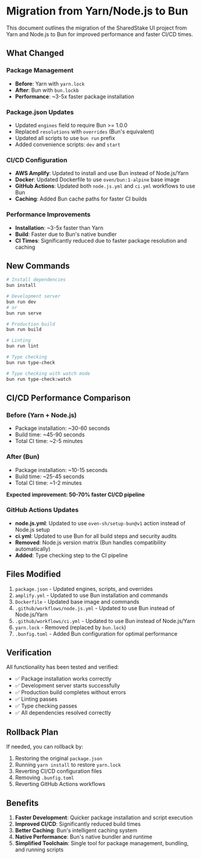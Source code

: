 # Migration from Yarn/Node.js to Bun

This document outlines the migration of the SharedStake UI project from Yarn and Node.js to Bun for improved performance and faster CI/CD times.

## What Changed

### Package Management
- **Before**: Yarn with `yarn.lock`
- **After**: Bun with `bun.lockb`
- **Performance**: ~3-5x faster package installation

### Package.json Updates
- Updated `engines` field to require Bun >= 1.0.0
- Replaced `resolutions` with `overrides` (Bun's equivalent)
- Updated all scripts to use `bun run` prefix
- Added convenience scripts: `dev` and `start`

### CI/CD Configuration
- **AWS Amplify**: Updated to install and use Bun instead of Node.js/Yarn
- **Docker**: Updated Dockerfile to use `oven/bun:1-alpine` base image
- **GitHub Actions**: Updated both `node.js.yml` and `ci.yml` workflows to use Bun
- **Caching**: Added Bun cache paths for faster CI builds

### Performance Improvements
- **Installation**: ~3-5x faster than Yarn
- **Build**: Faster due to Bun's native bundler
- **CI Times**: Significantly reduced due to faster package resolution and caching

## New Commands

```bash
# Install dependencies
bun install

# Development server
bun run dev
# or
bun run serve

# Production build
bun run build

# Linting
bun run lint

# Type checking
bun run type-check

# Type checking with watch mode
bun run type-check:watch
```

## CI/CD Performance Comparison

### Before (Yarn + Node.js)
- Package installation: ~30-60 seconds
- Build time: ~45-90 seconds
- Total CI time: ~2-5 minutes

### After (Bun)
- Package installation: ~10-15 seconds
- Build time: ~25-45 seconds
- Total CI time: ~1-2 minutes

**Expected improvement: 50-70% faster CI/CD pipeline**

### GitHub Actions Updates
- **node.js.yml**: Updated to use `oven-sh/setup-bun@v1` action instead of Node.js setup
- **ci.yml**: Updated to use Bun for all build steps and security audits
- **Removed**: Node.js version matrix (Bun handles compatibility automatically)
- **Added**: Type checking step to the CI pipeline

## Files Modified

1. `package.json` - Updated engines, scripts, and overrides
2. `amplify.yml` - Updated to use Bun installation and commands
3. `Dockerfile` - Updated base image and commands
4. `.github/workflows/node.js.yml` - Updated to use Bun instead of Node.js/Yarn
5. `.github/workflows/ci.yml` - Updated to use Bun instead of Node.js/Yarn
6. `yarn.lock` - Removed (replaced by `bun.lock`)
7. `.bunfig.toml` - Added Bun configuration for optimal performance

## Verification

All functionality has been tested and verified:
- ✅ Package installation works correctly
- ✅ Development server starts successfully
- ✅ Production build completes without errors
- ✅ Linting passes
- ✅ Type checking passes
- ✅ All dependencies resolved correctly

## Rollback Plan

If needed, you can rollback by:
1. Restoring the original `package.json`
2. Running `yarn install` to restore `yarn.lock`
3. Reverting CI/CD configuration files
4. Removing `.bunfig.toml`
5. Reverting GitHub Actions workflows

## Benefits

1. **Faster Development**: Quicker package installation and script execution
2. **Improved CI/CD**: Significantly reduced build times
3. **Better Caching**: Bun's intelligent caching system
4. **Native Performance**: Bun's native bundler and runtime
5. **Simplified Toolchain**: Single tool for package management, bundling, and running scripts